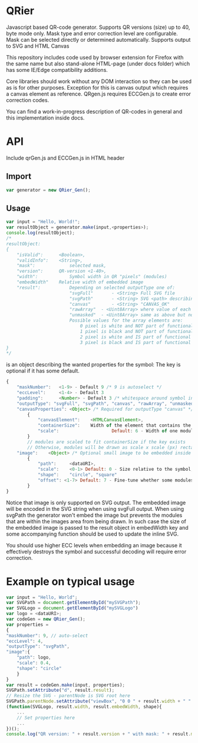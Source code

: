 # QRier

Javascript based QR-code generator. Supports QR versions (size) up to 40, byte mode only. Mask type and error correction level are configurable. Mask can be selected directly or determined automatically. Supports output to SVG and HTML Canvas

This repository includes code used by browser extension for Firefox with the same name but also stand-alone HTML-page (under docs folder) which has some IE/Edge compatibility additions.

Core libraries should work without any DOM interaction so they can be used as is for other purposes. Exception for this is canvas output which requires a canvas element as reference. QRgen.js requires ECCGen.js to create error correction codes.

You can find a work-in-progress description of QR-codes in general and this implementation inside docs.

# API

Include qrGen.js and ECCGen.js in HTML header

## Import

```JavaScript
var generator = new QRier_Gen();
```

## Usage

```JavaScript
var input = "Hello, World!";
var resultObject = generator.make(input,<properties>);
console.log(resultObject);
/*
resultObject:
{
	"isValid":		<Boolean>,
	"validInfo":	<String>,
	"mask":				selected mask,
	"version":		QR-version <1-40>,
	"width":			Symbol width in QR "pixels" (modules)
	"embedWidth"	Relative width of embedded image
	"result":			Depending on selected outputType one of:
						"svgFull"		- <String> Full SVG file
						"svgPath"		- <String> SVG <path> describing the symbol
						"canvas"		- <String> "CANVAS_OK"
						"rawArray"	- <Uint8Array> where value of each pixel is one element
						"unmasked"	- <Uint8Array> same as above but no masking applied
						Possible values for the array elements are:
							0 pixel is white and NOT part of functional pattern
							1 pixel is black and NOT part of functional pattern
							2 pixel is white and IS part of functional pattern
							3 pixel is black and IS part of functional pattern
}
*/
```
<properties> is an object describing the wanted properties for the symbol:
The key is optional if it has some default.

```JavaScript
{
	"maskNumber":	<1-9> - Default 9 /* 9 is autoselect */
	"eccLevel":		<1-4> - Default 3
	"padding":		<Number> - Default 3 /* whitespace around symbol in module units */
	"outputType": "svgFull", "svgPath", "canvas", "rawArray", "unmasked"
	"canvasProperties": <Object> /* Required for outputType "canvas" */
		{
			"canvasElement":	<HTMLCanvasElement>,
			"containerSize":	Width of the element that contains the <canvas>,
			"scale":					Default: 6 - Width of one module in pixels
		}
		// modules are scaled to fit containerSize if the key exists
		// Otherwise, modules will be drawn as scale x scale (px) rectangles
	"image":	<Object> /* Optional small image to be embedded inside the symbol */
		{
			"path":		<dataURI>,
			"scale":	<0-1> Default: 0 - Size relative to the symbol,
			"shape":	"circle", "square"
			"offset": <1-7> Default: 7 - Fine-tune whether some modules are shown or not close to the edge of the embedded image
		}
}
```
Notice that image is only supported on SVG output. The embedded image will be encoded in the SVG string when using svgFull output. When using svgPath the generator won't embed the image but prevents the modules that are within the images area from being drawn. In such case the size of the embedded image is passed to the result object in embedWidth key and some accompanying function should be used to update the inline SVG.

You should use higher ECC levels when embedding an image because it effectively destroys the symbol and successful decoding will require error correction. 

# Example on typical usage

```JavaScript
var input = "Hello, World";
var SVGPath = document.getElementById("mySVGPath");
var SVGLogo = document.getElementById("mySVGLogo")
var logo = <dataURI>;
var codeGen = new QRier_Gen();
var properties =
{
"maskNumber": 9, // auto-select
"eccLevel": 4,
"outputType": "svgPath",
"image":{
	"path": logo,
	"scale": 0.4,
	"shape": "circle"
	}
}
var result = codeGen.make(input, properties);
SVGPath.setAttribute("d", result.result);
// Resize the SVG - parentNode is SVG root here
SVGPath.parentNode.setAttribute("viewBox", "0 0 " + result.width + " " + result.width);
(function(SVGLogo, result.width, result.embedWidth, shape){
	...
	// Set properties here
	...
})();
console.log("QR version: " + result.version + " with mask: " + result.mask);
```